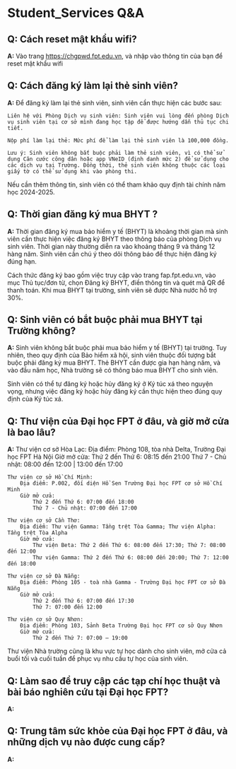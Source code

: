 # Student_Services Q&A

## Q: Cách reset mật khẩu wifi?
**A:** 
Vào trang https://chgpwd.fpt.edu.vn, và nhập vào thông tin của bạn để reset mật khẩu wifi

## Q: Cách đăng ký làm lại thẻ sinh viên?
**A:** 
Để đăng ký làm lại thẻ sinh viên, sinh viên cần thực hiện các bước sau:

    Liên hệ với Phòng Dịch vụ sinh viên: Sinh viên vui lòng đến phòng Dịch vụ sinh viên tại cơ sở mình đang học tập để được hướng dẫn thủ tục chi tiết.

    Nộp phí làm lại thẻ: Mức phí để làm lại thẻ sinh viên là 100,000 đồng.

    Lưu ý: Sinh viên không bắt buộc phải làm thẻ sinh viên, vì có thể sử dụng Căn cước công dân hoặc app VNeID (định danh mức 2) để sử dụng cho các dịch vụ tại Trường. Đồng thời, thẻ sinh viên không thuộc các loại giấy tờ có thể sử dụng khi vào phòng thi.

Nếu cần thêm thông tin, sinh viên có thể tham khảo quy định tài chính năm học 2024-2025.

## Q: Thời gian đăng ký mua BHYT ?
**A:** 
Thời gian đăng ký mua bảo hiểm y tế (BHYT) là khoảng thời gian mà sinh viên cần thực hiện việc đăng ký BHYT theo thông báo của phòng Dịch vụ sinh viên. Thời gian này thường diễn ra vào khoảng tháng 9 và tháng 12 hàng năm. Sinh viên cần chú ý theo dõi thông báo để thực hiện đăng ký đúng hạn.

Cách thức đăng ký bao gồm việc truy cập vào trang fap.fpt.edu.vn, vào mục Thủ tục/đơn từ, chọn Đăng ký BHYT, điền thông tin và quét mã QR để thanh toán. Khi mua BHYT tại trường, sinh viên sẽ được Nhà nước hỗ trợ 30%.

## Q: Sinh viên có bắt buộc phải mua BHYT tại Trường không?
**A:** 
Sinh viên không bắt buộc phải mua bảo hiểm y tế (BHYT) tại trường. Tuy nhiên, theo quy định của Bảo hiểm xã hội, sinh viên thuộc đối tượng bắt buộc phải đăng ký mua BHYT. Thẻ BHYT cần được gia hạn hàng năm, và vào đầu năm học, Nhà trường sẽ có thông báo mua BHYT cho sinh viên.

Sinh viên có thể tự đăng ký hoặc hủy đăng ký ở Ký túc xá theo nguyện vọng, nhưng việc đăng ký hoặc hủy đăng ký cần thực hiện theo đúng quy định của Ký túc xá.

## Q: Thư viện của Đại học FPT ở đâu, và giờ mở cửa là bao lâu?
**A:** 
    Thư viện cơ sở Hòa Lạc:
        Địa điểm: Phòng 108, tòa nhà Delta, Trường Đại học FPT Hà Nội
        Giờ mở cửa:
            Thứ 2 đến Thứ 6: 08:15 đến 21:00
            Thứ 7 - Chủ nhật: 08:00 đến 12:00 | 13:00 đến 17:00

    Thư viện cơ sở Hồ Chí Minh:
        Địa điểm: P.002, đối diện Hồ Sen Trường Đại học FPT cơ sở Hồ Chí Minh
        Giờ mở cửa:
            Thứ 2 đến Thứ 6: 07:00 đến 18:00
            Thứ 7 - Chủ nhật: 07:00 đến 17:00

    Thư viện cơ sở Cần Thơ:
        Địa điểm: Thư viện Gamma: Tầng trệt Tòa Gamma; Thư viện Alpha: Tầng trệt Tòa Alpha
        Giờ mở cửa:
            Thư viện Beta: Thứ 2 đến Thứ 6: 08:00 đến 17:30; Thứ 7: 08:00 đến 12:00
            Thư viện Gamma: Thứ 2 đến Thứ 6: 08:00 đến 20:00; Thứ 7: 12:00 đến 18:00

    Thư viện cơ sở Đà Nẵng:
        Địa điểm: Phòng 105 - toà nhà Gamma - Trường Đại học FPT cơ sở Đà Nẵng
        Giờ mở cửa:
            Thứ 2 đến Thứ 6: 07:00 đến 17:30
            Thứ 7: 07:00 đến 12:00

    Thư viện cơ sở Quy Nhơn:
        Địa điểm: Phòng 103, Sảnh Beta Trường Đại học FPT cơ sở Quy Nhơn
        Giờ mở cửa:
            Thứ 2 đến Thứ 7: 07:00 – 19:00

Thư viện Nhà trường cũng là khu vực tự học dành cho sinh viên, mở cửa cả buổi tối và cuối tuần để phục vụ nhu cầu tự học của sinh viên.

## Q: Làm sao để truy cập các tạp chí học thuật và bài báo nghiên cứu tại Đại học FPT?
**A:** 

## Q: Trung tâm sức khỏe của Đại học FPT ở đâu, và những dịch vụ nào được cung cấp?
**A:** 

